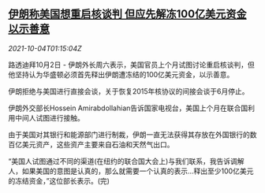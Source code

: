 <!--1633311062000-->
[伊朗称美国想重启核谈判 但应先解冻100亿美元资金以示善意](https://cn.reuters.com/article/iran-fm-us-talk-1004-idCNKBS2GU02I)
------

<div><i>2021-10-04T01:15:04Z</i></div><p>路透迪拜10月2日 - 伊朗外长周六表示，美国官员上个月试图讨论重启核谈判，但他坚持认为华盛顿必须首先释出伊朗遭冻结的100亿美元资金，以示善意。</p><p>伊朗拒绝与美国进行直接会谈，关于恢复2015年核协议的间接会谈于6月停止。</p><p>伊朗外交部长Hossein Amirabdollahian告诉国家电视台，美国上个月在联合国利用中间人试图进行接触。</p><p>由于美国对其银行和能源部门进行制裁，伊朗一直无法获得其存放在外国银行的数百亿美元资产，这些资产主要来自石油和天然气出口。</p><p>“美国人试图通过不同的渠道(在纽约的联合国大会上)与我们联系，我告诉调解人，如果美国的意图是认真的，那么就需要一个认真的表示...释出至少100亿美元的冻结资金，”这位部长表示。(完)</p>
